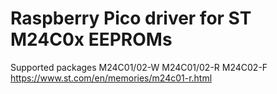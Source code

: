 # Raspberry Pico driver for ST M24C0x EEPROMs

Supported packages M24C01/02-W M24C01/02-R M24C02-F
https://www.st.com/en/memories/m24c01-r.html
